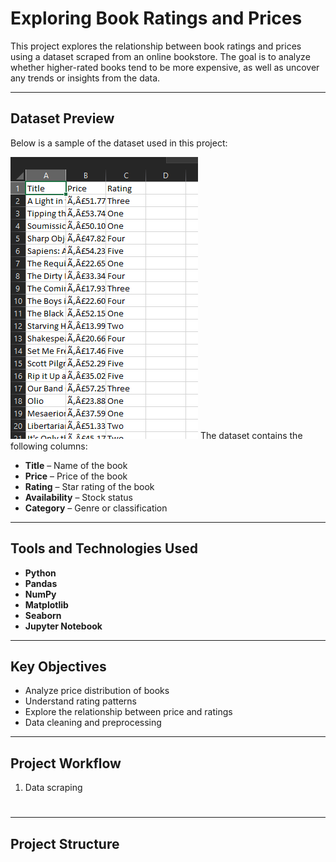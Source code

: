 # Exploring Book Ratings and Prices

This project explores the relationship between book ratings and prices using a dataset scraped from an online bookstore. The goal is to analyze whether higher-rated books tend to be more expensive, as well as uncover any trends or insights from the data.

---

##  Dataset Preview

Below is a sample of the dataset used in this project:

![Dataset Screenshot](scraped%20data%20csv.png)
The dataset contains the following columns:
- **Title** – Name of the book
- **Price** – Price of the book
- **Rating** – Star rating of the book
- **Availability** – Stock status
- **Category** – Genre or classification

---

##  Tools and Technologies Used
- **Python**
- **Pandas**
- **NumPy**
- **Matplotlib**
- **Seaborn**
- **Jupyter Notebook**

---

## Key Objectives
- Analyze price distribution of books
- Understand rating patterns
- Explore the relationship between price and ratings
- Data cleaning and preprocessing

---

##  Project Workflow
1. Data scraping
#
---



##  Project Structure
